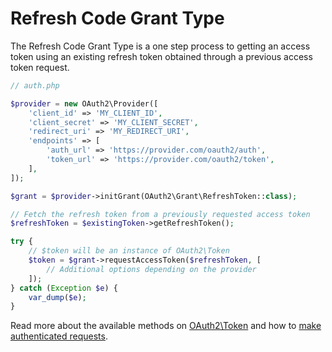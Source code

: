# Refresh Code Grant Type
The Refresh Code Grant Type is a one step process to getting an access token using an existing refresh token obtained through a previous access token request.

```php
// auth.php

$provider = new OAuth2\Provider([
    'client_id' => 'MY_CLIENT_ID',
    'client_secret' => 'MY_CLIENT_SECRET',
    'redirect_uri' => 'MY_REDIRECT_URI',
    'endpoints' => [
        'auth_url' => 'https://provider.com/oauth2/auth',
        'token_url' => 'https://provider.com/oauth2/token',
    ],
]);

$grant = $provider->initGrant(OAuth2\Grant\RefreshToken::class);

// Fetch the refresh token from a previously requested access token
$refreshToken = $existingToken->getRefreshToken();

try {
    // $token will be an instance of OAuth2\Token
    $token = $grant->requestAccessToken($refreshToken, [
        // Additional options depending on the provider
    ]);
} catch (Exception $e) {
    var_dump($e);
}
```

Read more about the available methods on [OAuth2\Token](token.md) and how to [make authenticated requests](making-authenticated-requests.md).
